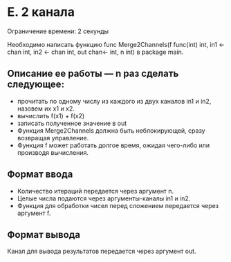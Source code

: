 # E. 2 канала

Ограничение времени: 2 секунды 

Необходимо написать функцию func Merge2Channels(f func(int) int, in1 <-chan int, in2 <- chan int, out chan<- int, n int) в package main. 

## Описание ее работы — n раз сделать следующее:
- прочитать по одному числу из каждого из двух каналов in1 и in2, назовем их x1 и x2.
- вычислить f(x1) + f(x2)
- записать полученное значение в out
- Функция Merge2Channels должна быть неблокирующей, сразу возвращая управление. 
- Функция f может работать долгое время, ожидая чего-либо или производя вычисления.

## Формат ввода

- Количество итераций передается через аргумент n. 
- Целые числа подаются через аргументы-каналы in1 и in2. 
- Функция для обработки чисел перед сложением передается через аргумент f.

## Формат вывода

Канал для вывода результатов передается через аргумент out. 

